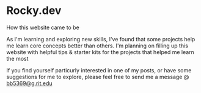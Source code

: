 # Rocky.dev
How this website came to be

As I'm learning and exploring new skills, I've found that some projects help me learn core concepts better than others. I'm planning on filling up this website with helpful tips & starter kits for the projects that helped me learn the most

If you find yourself particurly interested in one of my posts, or have some suggestions for me to explore, please feel free to send me a message @ bb5369@g.rit.edu
